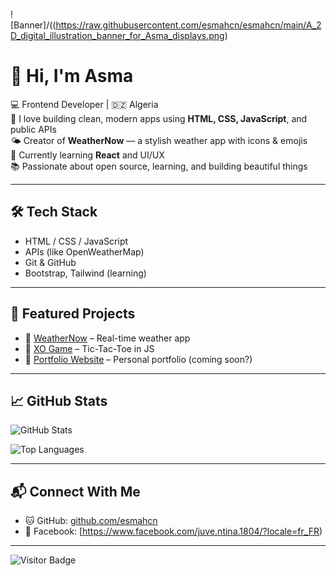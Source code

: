 <!-- Optional Banner Image -->
![Banner]/((https://raw.githubusercontent.com/esmahcn/esmahcn/main/A_2D_digital_illustration_banner_for_Asma_displays.png)


# 👋 Hi, I'm Asma

💻 Frontend Developer | 🇩🇿 Algeria  
🎨 I love building clean, modern apps using **HTML, CSS, JavaScript**, and public APIs  
🌤️ Creator of **WeatherNow** — a stylish weather app with icons & emojis  
🚀 Currently learning **React** and UI/UX  
📚 Passionate about open source, learning, and building beautiful things

---

## 🛠 Tech Stack

- HTML / CSS / JavaScript  
- APIs (like OpenWeatherMap)  
- Git & GitHub  
- Bootstrap, Tailwind (learning)

---

## 📌 Featured Projects

- 🔗 [WeatherNow](https://github.com/esmahcn/WeatherNow) – Real-time weather app  
- 🔗 [XO Game](https://github.com/esmahcn/XO-game) – Tic-Tac-Toe in JS  
- 🔗 [Portfolio Website](https://github.com/esmahcn/portfolio) – Personal portfolio (coming soon?)

---

## 📈 GitHub Stats

![GitHub Stats](https://github-readme-stats.vercel.app/api?username=esmahcn&show_icons=true&theme=tokyonight)

![Top Languages](https://github-readme-stats.vercel.app/api/top-langs/?username=esmahcn&layout=compact&theme=tokyonight)

---

## 📬 Connect With Me

- 🐱 GitHub: [github.com/esmahcn](https://github.com/esmahcn)  
- 💙 Facebook: [https://www.facebook.com/juve.ntina.1804/?locale=fr_FR)

---

![Visitor Badge](https://komarev.com/ghpvc/?username=esmahcn&style=flat-square&color=blue)
